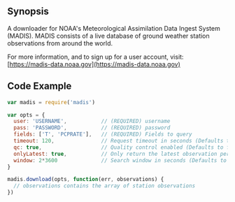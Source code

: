 ## Synopsis

A downloader for NOAA's Meteorological Assimilation Data Ingest System (MADIS). MADIS consists of a live database of ground weather station observations from around the world.

For more information, and to sign up for a user account, visit: [https://madis-data.noaa.gov](https://madis-data.noaa.gov)

## Code Example

```javascript
var madis = require('madis')

var opts = {
  user: 'USERNAME',           // (REQUIRED) username
  pass: 'PASSWORD',           // (REQUIRED) password
  fields: ['T', 'PCPRATE'],   // (REQUIRED) Fields to query
  timeout: 120,               // Request timeout in seconds (Defaults to 120)
  qc: true,                   // Quality control enabled (Defaults to false)
  onlyLatest: true,           // Only return the latest observation per station (Defaults to false)
  window: 2*3600              // Search window in seconds (Defaults to two hours)
}

madis.download(opts, function(err, observations) {
  // observations contains the array of station observations
})
```

